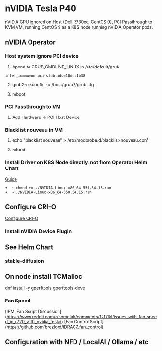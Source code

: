 # nVIDIA Tesla P40

nVIDIA GPU ignored on Host (Dell R730xd, CentOS 9), PCI Passthrough to KVM VM, running CentOS 9 as a K8S node running nVIDIA Operator pods.

## nVIDIA Operator

### Host system ignore PCI device

1. Apend to GRUB_CMDLINE_LINUX in /etc/default/grub

`intel_iommu=on pci-stub.ids=10de:1b38`

2. grub2-mkconfig -o /boot/grub2/grub.cfg

3. reboot

### PCI Passthrough to VM

1. Add Hardware -> PCI Host Device

### Blacklist nouveau in VM

1. echo "blacklist nouveau" > /etc/modprobe.d/blacklist-nouveau.conf 

2. reboot

### Install Driver on K8S Node directly, not from Operator Helm Chart

[Guide](https://www.if-not-true-then-false.com/2021/install-nvidia-drivers-on-centos-rhel-rocky-linux/#11-check-is-your-nvidia-card-supported)

```
➜  ~ chmod +x ./NVIDIA-Linux-x86_64-550.54.15.run 
➜  ~ ./NVIDIA-Linux-x86_64-550.54.15.run
```

## Configure CRI-O
[Configure CRI-O](https://docs.nvidia.com/datacenter/cloud-native/container-toolkit/latest/install-guide.html#configuring-cri-o)


### Install nVIDIA Device Plugin

## See Helm Chart

### stable-diffusion

## On node install TCMalloc

dnf install -y gperftools gperftools-deve

### Fan Speed

[IPMI Fan Script Discussion] (https://www.reddit.com/r/homelab/comments/1217lkl/issues_with_fan_speed_in_r720_with_nvidia_tesla/)
[Fan Control Script] (https://github.com/brezlord/iDRAC7_fan_control)

## Configuration with NFD / LocalAI / Ollama / etc
